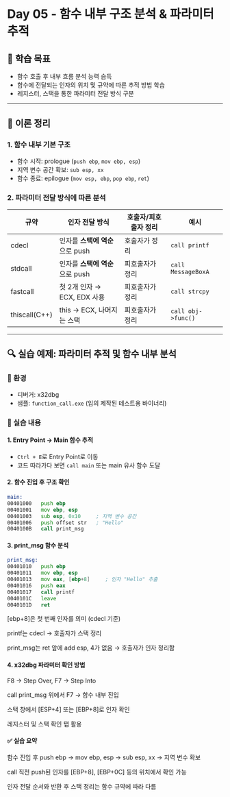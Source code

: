 # Day 05 - 함수 내부 구조 분석 & 파라미터 추적

## 🧠 학습 목표

- 함수 호출 후 내부 흐름 분석 능력 습득
- 함수에 전달되는 인자의 위치 및 규약에 따른 추적 방법 학습
- 레지스터, 스택을 통한 파라미터 전달 방식 구분

---

## 📘 이론 정리

### 1. 함수 내부 기본 구조

- 함수 시작: prologue (`push ebp`, `mov ebp, esp`)
- 지역 변수 공간 확보: `sub esp, xx`
- 함수 종료: epilogue (`mov esp, ebp`, `pop ebp`, `ret`)

### 2. 파라미터 전달 방식에 따른 분석

| 규약          | 인자 전달 방식                | 호출자/피호출자 정리 | 예시                |
|---------------|-------------------------------|------------------------|---------------------|
| cdecl         | 인자를 **스택에 역순**으로 push | 호출자가 정리           | `call printf`       |
| stdcall       | 인자를 **스택에 역순**으로 push | 피호출자가 정리         | `call MessageBoxA`  |
| fastcall      | 첫 2개 인자 → ECX, EDX 사용     | 피호출자가 정리         | `call strcpy`       |
| thiscall(C++) | this → ECX, 나머지는 스택      | 피호출자가 정리         | `call obj->func()`  |

---

## 🔍 실습 예제: 파라미터 추적 및 함수 내부 분석

### 🔧 환경

- 디버거: x32dbg
- 샘플: `function_call.exe` (임의 제작된 테스트용 바이너리)

### 📌 실습 내용

#### 1. Entry Point → Main 함수 추적

- `Ctrl + E`로 Entry Point로 이동
- 코드 따라가다 보면 `call main` 또는 main 유사 함수 도달

#### 2. 함수 진입 후 구조 확인

```asm
main:
00401000   push ebp
00401001   mov ebp, esp
00401003   sub esp, 0x10     ; 지역 변수 공간
00401006   push offset str   ; "Hello"
0040100B   call print_msg

```


####  3. print_msg 함수 분석
```asm
print_msg:
00401010   push ebp
00401011   mov ebp, esp
00401013   mov eax, [ebp+8]     ; 인자 "Hello" 추출
00401016   push eax
00401017   call printf
0040101C   leave
0040101D   ret
```

[ebp+8]은 첫 번째 인자를 의미 (cdecl 기준)

printf는 cdecl → 호출자가 스택 정리

print_msg는 ret 앞에 add esp, 4가 없음 → 호출자가 인자 정리함

#### 4. x32dbg 파라미터 확인 방법
F8 → Step Over, F7 → Step Into

call print_msg 위에서 F7 → 함수 내부 진입

스택 창에서 [ESP+4] 또는 [EBP+8]로 인자 확인

레지스터 및 스택 확인 탭 활용

#### ✅ 실습 요약
함수 진입 후 push ebp → mov ebp, esp → sub esp, xx → 지역 변수 확보

call 직전 push된 인자를 [EBP+8], [EBP+0C] 등의 위치에서 확인 가능

인자 전달 순서와 반환 후 스택 정리는 함수 규약에 따라 다름

